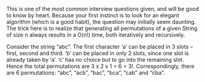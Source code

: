 This is one of the most common interview questions given, and will be good to know by heart. Because your first
instinct is to look for an elegant algorithm (which is a good habit), the question may initially seem daunting.
The trick here is to realize that generating all permutations of a given String of size n always results in a O(n!)
time, both iteratively and recursively.

Consider the string “abc”. The first character ‘a’ can be placed in 3 slots – first, second and third. ‘b’ can be
placed in only 2 slots, since one slot is already taken by ‘a’. ‘c’ has no choice but to go into the remaining slot.
Hence the total permutations are 3 x 2 x 1 = 6 = 3!. Correspondingly, there are 6 permutations: “abc”, “acb”, “bac”,
“bca”, “cab” and “cba”.


